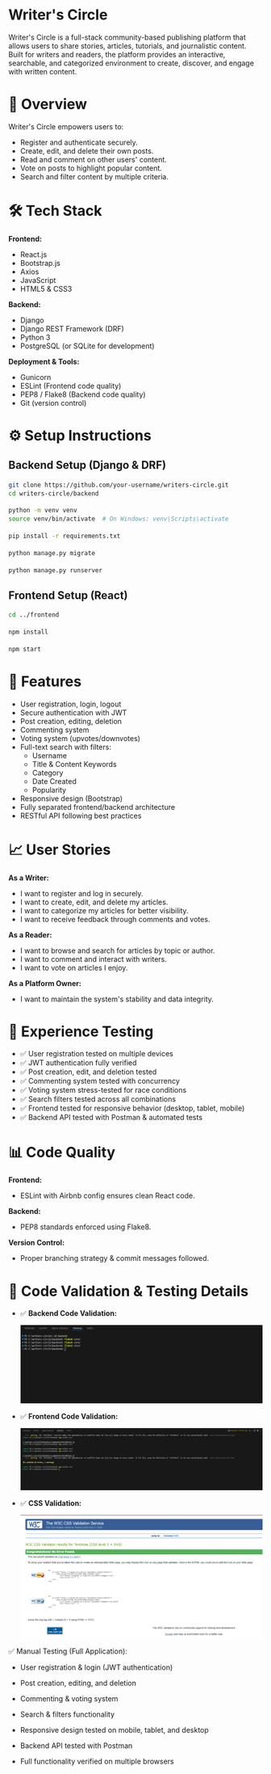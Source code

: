 # Writer's Circle

 Writer's Circle is a full-stack community-based publishing platform that allows users to share stories, articles, tutorials, 
 and journalistic content. Built for writers and readers, the platform provides an interactive, 
 searchable, and categorized environment to create, discover, and engage with written content.

# 🚀 Overview

Writer's Circle empowers users to:

- Register and authenticate securely.
- Create, edit, and delete their own posts.
- Read and comment on other users' content.
- Vote on posts to highlight popular content.
- Search and filter content by multiple criteria.

# 🛠️ Tech Stack

**Frontend:**

- React.js  
- Bootstrap.js  
- Axios  
- JavaScript  
- HTML5 & CSS3

**Backend:**

- Django  
- Django REST Framework (DRF)  
- Python 3  
- PostgreSQL (or SQLite for development)

**Deployment & Tools:**

- Gunicorn  
- ESLint (Frontend code quality)  
- PEP8 / Flake8 (Backend code quality)  
- Git (version control)

# ⚙️ Setup Instructions

## Backend Setup (Django & DRF)

```bash
git clone https://github.com/your-username/writers-circle.git
cd writers-circle/backend

python -m venv venv
source venv/bin/activate  # On Windows: venv\Scripts\activate

pip install -r requirements.txt

python manage.py migrate

python manage.py runserver
```
## Frontend Setup (React)

```bash
cd ../frontend

npm install

npm start
```

# 🌟 Features

- User registration, login, logout
- Secure authentication with JWT
- Post creation, editing, deletion
- Commenting system
- Voting system (upvotes/downvotes)
- Full-text search with filters:
  - Username
  - Title & Content Keywords
  - Category
  - Date Created
  - Popularity
- Responsive design (Bootstrap)
- Fully separated frontend/backend architecture
- RESTful API following best practices

# 📈 User Stories

**As a Writer:**  
- I want to register and log in securely.  
- I want to create, edit, and delete my articles.  
- I want to categorize my articles for better visibility.  
- I want to receive feedback through comments and votes.

**As a Reader:**  
- I want to browse and search for articles by topic or author.  
- I want to comment and interact with writers.  
- I want to vote on articles I enjoy.

**As a Platform Owner:**  
- I want to maintain the system's stability and data integrity.

# 🧪 Experience Testing

- ✅ User registration tested on multiple devices
- ✅ JWT authentication fully verified
- ✅ Post creation, edit, and deletion tested
- ✅ Commenting system tested with concurrency
- ✅ Voting system stress-tested for race conditions
- ✅ Search filters tested across all combinations
- ✅ Frontend tested for responsive behavior (desktop, tablet, mobile)
- ✅ Backend API tested with Postman & automated tests

# 📊 Code Quality

**Frontend:**  
- ESLint with Airbnb config ensures clean React code.

**Backend:**  
- PEP8 standards enforced using Flake8.

**Version Control:**  
- Proper branching strategy & commit messages followed.

# 🔬 Code Validation & Testing Details

- ✅ **Backend Code Validation:**

  ![Backend Flake8](screenshots/backend-flake8-clean.png)

- ✅ **Frontend Code Validation:**

  ![Frontend ESLint](screenshots/frontend-eslint-clean.png)

- ✅ **CSS Validation:**

  ![CSS Validation](screenshots/TheW3C-CSS-Validator.png)


✅ Manual Testing (Full Application):

  - User registration & login (JWT authentication)

  - Post creation, editing, and deletion

  - Commenting & voting system

  - Search & filters functionality

  - Responsive design tested on mobile, tablet, and desktop

  - Backend API tested with Postman

  - Full functionality verified on multiple browsers
